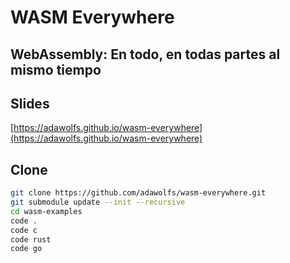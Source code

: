 # WASM Everywhere
## WebAssembly: En todo, en todas partes al mismo tiempo

## Slides

[https://adawolfs.github.io/wasm-everywhere](https://adawolfs.github.io/wasm-everywhere)

## Clone

```bash
git clone https://github.com/adawolfs/wasm-everywhere.git
git submodule update --init --recursive 
cd wasm-examples
code .
code c
code rust
code go
```

